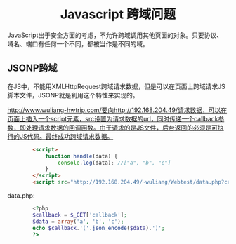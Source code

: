 <h1 align="center"> Javascript 跨域问题</h1>

JavaScript出于安全方面的考虑，不允许跨域调用其他页面的对象。只要协议、域名、端口有任何一个不同，都被当作是不同的域。

JSONP跨域
-

在JS中，不能用XMLHttpRequest跨域请求数据，但是可以在页面上跨域请求JS脚本文件，JSONP就是利用这个特性来实现的。

http://www.wuliang-hwtrip.com/要向http://192.168.204.49/请求数据，可以在页面上插入一个script元素，src设置为请求数据的url，同时传递一个callback参数，即处理请求数据的回调函数。由于请求的是JS文件，后台返回的必须是可执行的JS代码。最终成功跨域请求数据。

```html
		<script>
			function handle(data) {
				console.log(data); //["a", "b", "c"]
			}
		</script>
		<script src="http://192.168.204.49/~wuliang/Webtest/data.php?callback=handle"></script>
```

data.php:
```php
		<?php
		$callback = $_GET['callback'];
		$data = array('a', 'b', 'c');
		echo $callback.'('.json_encode($data).')';
		?>
```